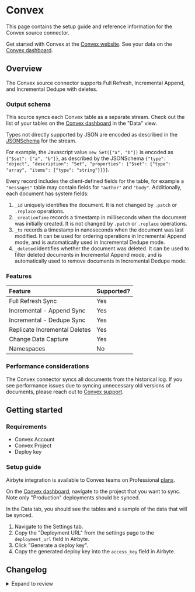 # Convex

This page contains the setup guide and reference information for the Convex source connector.

Get started with Convex at the [Convex website](https://convex.dev).
See your data on the [Convex dashboard](https://dashboard.convex.dev/).

## Overview

The Convex source connector supports Full Refresh, Incremental Append, and Incremental Dedupe with deletes.

### Output schema

This source syncs each Convex table as a separate stream.
Check out the list of your tables on the [Convex dashboard](https://dashboard.convex.dev/) in the "Data" view.

Types not directly supported by JSON are encoded as described in the
[JSONSchema](https://json-schema.org/understanding-json-schema/reference/index.html)
for the stream.

For example, the Javascript value `new Set(["a", "b"])` is encoded as `{"$set": ["a", "b"]}`, as described by the JSONSchema
`{"type": "object", "description": "Set", "properties": {"$set": {"type": "array", "items": {"type": "string"}}}}`.

Every record includes the client-defined fields for the table, for example a `"messages"` table may contain fields for `"author"` and `"body"`.
Additionally, each document has system fields:

1. `_id` uniquely identifies the document. It is not changed by `.patch` or `.replace` operations.
2. `_creationTime` records a timestamp in milliseconds when the document was initially created. It is not changed by `.patch` or `.replace` operations.
3. `_ts` records a timestamp in nanoseconds when the document was last modified. It can be used for ordering operations in Incremental Append mode, and is automatically used in Incremental Dedupe mode.
4. `_deleted` identifies whether the document was deleted. It can be used to filter deleted documents in Incremental Append mode, and is automatically used to remove documents in Incremental Dedupe mode.

### Features

| Feature                       | Supported? |
| :---------------------------- | :--------- |
| Full Refresh Sync             | Yes        |
| Incremental - Append Sync     | Yes        |
| Incremental - Dedupe Sync     | Yes        |
| Replicate Incremental Deletes | Yes        |
| Change Data Capture           | Yes        |
| Namespaces                    | No         |

### Performance considerations

The Convex connector syncs all documents from the historical log.
If you see performance issues due to syncing unnecessary old versions of documents,
please reach out to [Convex support](mailto:support@convex.dev).

## Getting started

### Requirements

- Convex Account
- Convex Project
- Deploy key

### Setup guide

Airbyte integration is available to Convex teams on Professional [plans](https://www.convex.dev/plans).

On the [Convex dashboard](https://dashboard.convex.dev/), navigate to the project that you want to sync.
Note only "Production" deployments should be synced.

In the Data tab, you should see the tables and a sample of the data that will be synced.

1. Navigate to the Settings tab.
2. Copy the "Deployment URL" from the settings page to the `deployment_url` field in Airbyte.
3. Click "Generate a deploy key".
4. Copy the generated deploy key into the `access_key` field in Airbyte.

## Changelog

<details>
  <summary>Expand to review</summary>

| Version | Date       | Pull Request                                             | Subject                                                          |
| :------ | :--------- | :------------------------------------------------------- | :--------------------------------------------------------------- |
| 0.4.12 | 2024-08-10 | [43567](https://github.com/airbytehq/airbyte/pull/43567) | Update dependencies |
| 0.4.11 | 2024-08-03 | [43166](https://github.com/airbytehq/airbyte/pull/43166) | Update dependencies |
| 0.4.10 | 2024-07-27 | [42751](https://github.com/airbytehq/airbyte/pull/42751) | Update dependencies |
| 0.4.9 | 2024-07-20 | [42224](https://github.com/airbytehq/airbyte/pull/42224) | Update dependencies |
| 0.4.8 | 2024-07-13 | [41868](https://github.com/airbytehq/airbyte/pull/41868) | Update dependencies |
| 0.4.7 | 2024-07-10 | [41584](https://github.com/airbytehq/airbyte/pull/41584) | Update dependencies |
| 0.4.6 | 2024-07-09 | [41261](https://github.com/airbytehq/airbyte/pull/41261) | Update dependencies |
| 0.4.5 | 2024-07-06 | [40799](https://github.com/airbytehq/airbyte/pull/40799) | Update dependencies |
| 0.4.4 | 2024-06-25 | [40305](https://github.com/airbytehq/airbyte/pull/40305) | Update dependencies |
| 0.4.3 | 2024-06-22 | [40038](https://github.com/airbytehq/airbyte/pull/40038) | Update dependencies |
| 0.4.2 | 2024-06-06 | [39210](https://github.com/airbytehq/airbyte/pull/39210) | [autopull] Upgrade base image to v1.2.2 |
| 0.4.1 | 2024-05-21 | [38485](https://github.com/airbytehq/airbyte/pull/38485) | [autopull] base image + poetry + up_to_date |
| 0.4.0 | 2023-12-13 | [33431](https://github.com/airbytehq/airbyte/pull/33431) | 🐛 Convex source fix bug where full_refresh stops after one page |
| 0.3.0 | 2023-09-28 | [30853](https://github.com/airbytehq/airbyte/pull/30853) | 🐛 Convex source switch to clean JSON format |
| 0.2.0 | 2023-06-21 | [27226](https://github.com/airbytehq/airbyte/pull/27226) | 🐛 Convex source fix skipped records |
| 0.1.1 | 2023-03-06 | [23797](https://github.com/airbytehq/airbyte/pull/23797) | 🐛 Convex source connector error messages |
| 0.1.0 | 2022-10-24 | [18403](https://github.com/airbytehq/airbyte/pull/18403) | 🎉 New Source: Convex |

</details>
